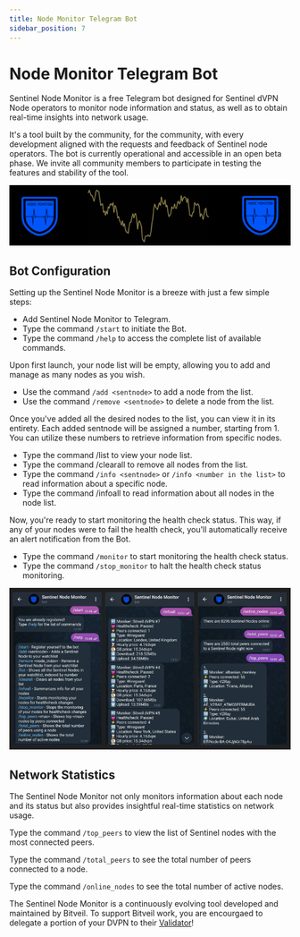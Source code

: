 ```yaml
---
title: Node Monitor Telegram Bot
sidebar_position: 7
---
```


# Node Monitor Telegram Bot

Sentinel Node Monitor is a free Telegram bot designed for Sentinel dVPN Node operators to monitor node information and status, as well as to obtain real-time insights into network usage.

It's a tool built by the community, for the community, with every development aligned with the requests and feedback of Sentinel node operators. The bot is currently operational and accessible in an open beta phase. We invite all community members to participate in testing the features and stability of the tool.


![](/img/nodes/tools/node-monitor-bot-logo.png)


## Bot Configuration

Setting up the Sentinel Node Monitor is a breeze with just a few simple steps:

- Add Sentinel Node Monitor to Telegram.
- Type the command `/start` to initiate the Bot.
- Type the command `/help` to access the complete list of available commands.

Upon first launch, your node list will be empty, allowing you to add and manage as many nodes as you wish.

- Use the command `/add <sentnode>` to add a node from the list.
- Use the command `/remove <sentnode>` to delete a node from the list.

Once you've added all the desired nodes to the list, you can view it in its entirety. Each added sentnode will be assigned a number, starting from 1. You can utilize these numbers to retrieve information from specific nodes.

- Type the command /list to view your node list.
- Type the command /clearall to remove all nodes from the list.
- Type the command `/info <sentnode>` or `/info <number in the list>` to read information about a specific node.
- Type the command /infoall to read information about all nodes in the node list.

Now, you're ready to start monitoring the health check status. This way, if any of your nodes were to fail the health check, you'll automatically receive an alert notification from the Bot.

- Type the command `/monitor` to start monitoring the health check status.
- Type the command `/stop_monitor` to halt the health check status monitoring.

![](/img/nodes/tools/node-monitor-bot-screens.png)


## Network Statistics

The Sentinel Node Monitor not only monitors information about each node and its status but also provides insightful real-time statistics on network usage.

Type the command `/top_peers` to view the list of Sentinel nodes with the most connected peers.

Type the command `/total_peers` to see the total number of peers connected to a node.

Type the command `/online_nodes` to see the total number of active nodes.

The Sentinel Node Monitor is a continuously evolving tool developed and maintained by Bitveil. To support Bitveil work, you are encourgaed to delegate a portion of your DVPN to their [Validator](https://explorer.sentinel.co/sentinel/validator/sentvaloper1xmc6yzr95v0w5pcx7k8qx97w69rhc4caclfy9h)!